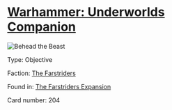 # [Warhammer: Underworlds Companion](https://guidokessels.github.io/wh-underworlds)

  

![Behead the Beast](https://warhammerunderworlds.com/wp-content/uploads/sites/6/2018/03/204_ENG.png)



Type: Objective

Faction: [The Farstriders](https://guidokessels.github.io/wh-underworlds/factions/the-farstriders)

Found in: [The Farstriders Expansion](https://guidokessels.github.io/wh-underworlds/locations/the-farstriders-expansion)

Card number: 204
